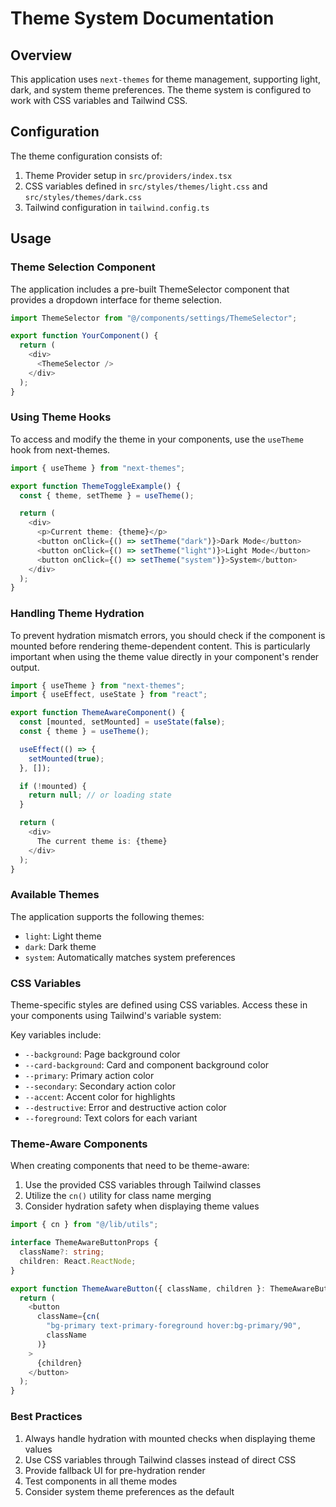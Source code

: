 # Theme System Documentation

## Overview
This application uses `next-themes` for theme management, supporting light, dark, and system theme preferences. The theme system is configured to work with CSS variables and Tailwind CSS.

## Configuration
The theme configuration consists of:
1. Theme Provider setup in `src/providers/index.tsx`
2. CSS variables defined in `src/styles/themes/light.css` and `src/styles/themes/dark.css`
3. Tailwind configuration in `tailwind.config.ts`

## Usage

### Theme Selection Component
The application includes a pre-built ThemeSelector component that provides a dropdown interface for theme selection.

```typescript
import ThemeSelector from "@/components/settings/ThemeSelector";

export function YourComponent() {
  return (
    <div>
      <ThemeSelector />
    </div>
  );
}
```

### Using Theme Hooks
To access and modify the theme in your components, use the `useTheme` hook from next-themes.

```typescript
import { useTheme } from "next-themes";

export function ThemeToggleExample() {
  const { theme, setTheme } = useTheme();

  return (
    <div>
      <p>Current theme: {theme}</p>
      <button onClick={() => setTheme("dark")}>Dark Mode</button>
      <button onClick={() => setTheme("light")}>Light Mode</button>
      <button onClick={() => setTheme("system")}>System</button>
    </div>
  );
}
```

### Handling Theme Hydration
To prevent hydration mismatch errors, you should check if the component is mounted before rendering theme-dependent content. This is particularly important when using the theme value directly in your component's render output.

```typescript
import { useTheme } from "next-themes";
import { useEffect, useState } from "react";

export function ThemeAwareComponent() {
  const [mounted, setMounted] = useState(false);
  const { theme } = useTheme();

  useEffect(() => {
    setMounted(true);
  }, []);

  if (!mounted) {
    return null; // or loading state
  }

  return (
    <div>
      The current theme is: {theme}
    </div>
  );
}
```

### Available Themes
The application supports the following themes:
- `light`: Light theme
- `dark`: Dark theme
- `system`: Automatically matches system preferences

### CSS Variables
Theme-specific styles are defined using CSS variables. Access these in your components using Tailwind's variable system:

Key variables include:
- `--background`: Page background color
- `--card-background`: Card and component background color
- `--primary`: Primary action color
- `--secondary`: Secondary action color
- `--accent`: Accent color for highlights
- `--destructive`: Error and destructive action color
- `--foreground`: Text colors for each variant

### Theme-Aware Components
When creating components that need to be theme-aware:
1. Use the provided CSS variables through Tailwind classes
2. Utilize the `cn()` utility for class name merging
3. Consider hydration safety when displaying theme values

```typescript
import { cn } from "@/lib/utils";

interface ThemeAwareButtonProps {
  className?: string;
  children: React.ReactNode;
}

export function ThemeAwareButton({ className, children }: ThemeAwareButtonProps) {
  return (
    <button 
      className={cn(
        "bg-primary text-primary-foreground hover:bg-primary/90",
        className
      )}
    >
      {children}
    </button>
  );
}
```

### Best Practices
1. Always handle hydration with mounted checks when displaying theme values
2. Use CSS variables through Tailwind classes instead of direct CSS
3. Provide fallback UI for pre-hydration render
4. Test components in all theme modes
5. Consider system theme preferences as the default